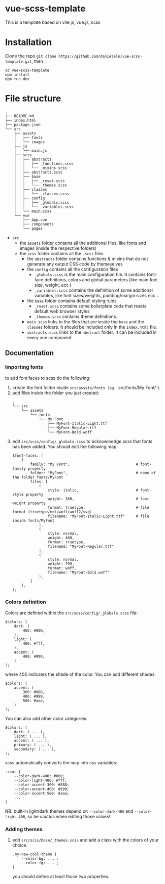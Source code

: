 # vue-scss-template
This is a template based on vite.js, vue.js, scss

# Installation
Clone the repo `git clone https://github.com/danieleln/vue-scss-template.git`, then
```
cd vue-scss-template
npm install
npm run dev
```

# File structure
```
.
├── README.md
├── index.html
├── package.json
└── src
    ├── assets
    │   ├── fonts
    │   └── images
    ├── js
    │   └── main.js
    ├── scss
    │   ├── abstracts
    │   │   ├── _functions.scss
    │   │   └── _mixins.scss
    │   ├── abstracts.scss
    │   ├── base
    │   │   ├── _reset.scss
    │   │   └── _themes.scss
    │   ├── classes
    │   │   └── _classes.scss
    │   ├── config
    │   │   ├── _globals.scss
    │   │   └── _variables.scss
    │   └── main.scss
    └── vue
        ├── App.vue
        ├── components
        └── pages
```

- `src`
    - the `assets` folder contains all the additional files, like fonts and images (inside the respective folders)
    - the `scss` folder contains all the `.scss` files
        - the `abstracts` folder contains functions & mixins that do not generate any output CSS code by themeselves
        - the `config` contains all the configuration files
            - `_globals.scss` is the main configuration file. It contains font-face definitions, colors and global parameters (like main font size, weight, ecc.)
            - `_variables.scss` contains the definition of some additional variables, like font sizes/weights, padding/margin sizes ecc...
        - the `base` folder contains default styling rules
            - `_reset.scss` contains some boilerplate code that resets default web browser styles
            - `_themes.scss` contains theme definitions.
        - `main.scss` links to the files that are inside the `base` and the `classes` folders. It should be included only in the `index.html` file.
        - `abstracts.scss` links to the `abstract` folder. It can be included in every vue component
    


## Documentation
### Importing fonts
to add font faces to scss do the following:
1. create the font folder inside `src/assets/fonts (eg. `src/fonts/My Font/`).
2. add files inside the folder you just created:
    ```
    .
    └── src
        └── assets
            └── fonts
                └── My Font
                    ├── MyFont-Italic-Light.ttf
                    ├── MyFont-Regular.ttf
                    └── MyFont-Bold.woff
    ```
3. edit `src/scss/config/_globals.scss` to acknowloedge scss that fonts has been added. You should edit the following map:
    ```
    $font-faces: [
        (
            family: "My Font",                              # font-family property
            folder: "MyFont",                               # name of the folder fonts/MyFont
            files: [
                (
                    style: italic,                          # font-style property
                    weight: 300,                            # font-weight property
                    format: truetype,                       # file format (truetype/eot/woff/woff2/svg)
                    filename: "MyFont-Italic-Light.ttf"     # file inside fonts/MyFont
                ),
                (
                    style: normal,
                    weight: 400,
                    format: truetype,
                    filename: "MyFont-Regular.ttf"
                ),
                (
                    style: normal,
                    weight: 700,
                    format: woff,
                    filename: "MyFont-Bold.woff"
                ),
            ]
        ),
    ];
    ```

### Colors definition
Colors are defined within the `src/scss/config/_globals.scss` file:
```
$colors: (
    dark: (
        400: #000,
    ),
    light: (
        400: #fff,
    ),
    accent: (
        400: #999,
    )
);
```
where 400 indicates the shade of the color. You can add different shades:
```
$colors: (
    accent: (
        300: #888,
        400: #999,
        500: #aaa,
    )
);
```
You can also add other color categories:
```
$colors: (
    dark: ( ... ),
    light: ( ... ),
    accent: ( ... ),
    primary: ( ... ),
    secondary: ( ... ),
);
```
scss automatically converts the map into css variables:
```
:root {
    --color-dark-400: #000;
    --color-light-400: #fff;
    --color-accent-300: #888;
    --color-accent-400: #999;
    --color-accent-500: #aaa;
    ...
}
```
NB: built-in light/dark themes depend on `--color-dark-400` and `--color-light-400`, so be cautios when editing those values!



### Adding themes
1. edit `src/scss/base/_themes.scss` and add a class with the colors of your choice:
    ```
    .my-new-cool-theme {
        --color-bg: ... ;
        --color-fg: ... ;
    }
    ```
    you should define at least those two properties.
    
